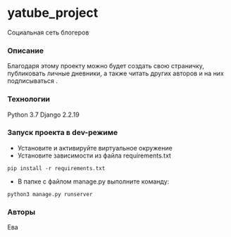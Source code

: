 # yatube_project
Социальная сеть блогеров
### Описание
Благодаря этому проекту можно будет создать свою страничку, публиковать личные дневники, а также читать других авторов и на них подписываться .
### Технологии
Python 3.7
Django 2.2.19
### Запуск проекта в dev-режиме
- Установите и активируйте виртуальное окружение
- Установите зависимости из файла requirements.txt
```
pip install -r requirements.txt
``` 
- В папке с файлом manage.py выполните команду:
```
python3 manage.py runserver
```
### Авторы
Ева